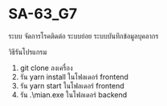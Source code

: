 # SA-63_G7
ระบบ จัดการโรคติดต่อ
ระบบย่อย ระบบบันทึกข้อมูลบุคลากร

วิธีรันโปรแกรม
1. git clone ลงเครื่อง
2. รัน yarn install ในโฟลเดอร์ frontend
3. รัน yarn start ในโฟลเดอร์ frontend
4. รัน .\mian.exe ในโฟลเดอร์ backend